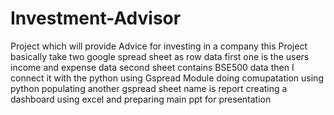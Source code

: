 # Investment-Advisor
Project which will provide Advice for investing in a company
this Project basically take two google spread sheet as row data
first one is the users income and expense data
second sheet contains BSE500 data
then I connect it with the python using Gspread Module
doing comupatation using python
populating another gspread sheet name is report
creating a dashboard using excel
and preparing main ppt for presentation
